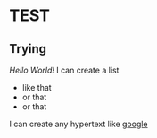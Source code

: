 # TEST
## Trying

*Hello World!*
I can create a list
* like that
* or that
* or that

I can create any hypertext like [google](http://www.google.com)
